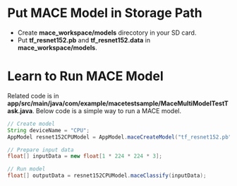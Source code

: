 # Put MACE Model in Storage Path
- Create **mace_workspace/models** direcotory in your SD card.
- Put **tf_resnet152.pb** and **tf_resnet152.data** in **mace_workspace/models**.

# Learn to Run MACE Model
Related code is in **app/src/main/java/com/example/macetestsample/MaceMultiModelTestTask.java**. Below code is a simple way to run a MACE model.
```java
// Create model
String deviceName = "CPU";
AppModel resnet152CPUModel = AppModel.maceCreateModel("tf_resnet152.pb", "tf_resnet152.data", deviceName);

// Prepare input data
float[] inputData = new float[1 * 224 * 224 * 3];

// Run model
float[] outputData = resnet152CPUModel.maceClassify(inputData);
```